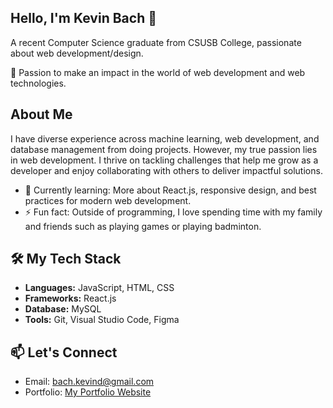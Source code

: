 ## Hello, I'm Kevin Bach 👋

A recent Computer Science graduate from CSUSB College, passionate about web development/design.

🔭 Passion to make an impact in the world of web development and web technologies.

## About Me
I have diverse experience across machine learning, web development, and database management from doing projects. However, my true passion lies in web development. 
I thrive on tackling challenges that help me grow as a developer and enjoy collaborating with others to deliver impactful solutions.

- 🌱 Currently learning: More about React.js, responsive design, and best practices for modern web development. 
- ⚡ Fun fact: Outside of programming, I love spending time with my family and friends such as playing games or playing badminton. 

## 🛠️ My Tech Stack
- **Languages:** JavaScript, HTML, CSS
- **Frameworks:** React.js  
- **Database:** MySQL  
- **Tools:** Git, Visual Studio Code, Figma  

## 📫 Let's Connect
- Email: [bach.kevind@gmail.com](mailto:kevinbach.dev@gmail.com)  
- Portfolio: [My Portfolio Website](https://kevinwebportfolio-c6c6b.web.app/)  
